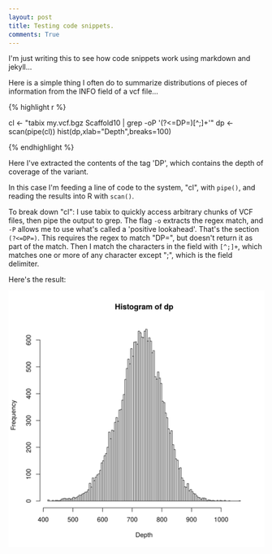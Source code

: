 ```yaml
---
layout: post
title: Testing code snippets. 
comments: True
---
```


I'm just writing this to see how code snippets work using markdown and jekyll...

Here is a simple thing I often do to summarize distributions of pieces of information from the INFO field of a vcf file...

{% highlight r %}

cl <- "tabix my.vcf.bgz Scaffold10 | grep -oP '(?<=DP=)[^;]+'"
dp <- scan(pipe(cl))
hist(dp,xlab="Depth",breaks=100)

{% endhighlight %}

Here I've extracted the contents of the tag 'DP', which contains the depth of coverage of the variant. 

In this case I'm feeding a line of code to the system, "cl", with `pipe()`, and reading the results into R with `scan()`. 

To break down "cl": I use tabix to quickly access arbitrary chunks of VCF files, then pipe the output to grep. The flag `-o` extracts the regex match, and `-P` allows me to use what's called a 'positive lookahead'. That's the section `(?<=DP=)`. This requires the regex to match "DP=", but doesn't return it as part of the match. Then I match the characters in the field with `[^;]+`, which matches one or more of any character except ";", which is the field delimiter. 

Here's the result:

![histogram](/assets/test.hist.png)